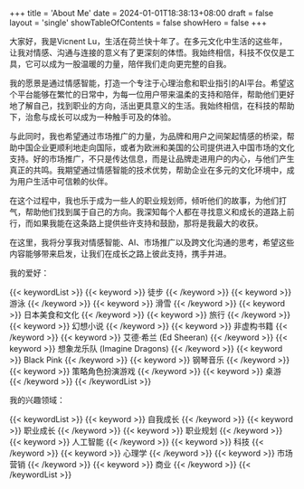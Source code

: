 +++
title = 'About Me'
date = 2024-01-01T18:38:13+08:00
draft = false
layout = 'single'
showTableOfContents = false
showHero = false
+++

大家好，我是Vicnent Lu，生活在荷兰快十年了。在多元文化中生活的这些年，让我对情感、沟通与连接的意义有了更深刻的体悟。我始终相信，科技不仅仅是工具，它可以成为一股温暖的力量，陪伴我们走向更完整的自我。

我的愿景是通过情感智能，打造一个专注于心理治愈和职业指引的AI平台。希望这个平台能够在繁忙的日常中，为每一位用户带来温柔的支持和陪伴，帮助他们更好地了解自己，找到职业的方向，活出更具意义的生活。我始终相信，在科技的帮助下，治愈与成长可以成为一种触手可及的体验。

与此同时，我也希望通过市场推广的力量，为品牌和用户之间架起情感的桥梁，帮助中国企业更顺利地走向国际，或者为欧洲和美国的公司提供进入中国市场的文化支持。好的市场推广，不只是传达信息，而是让品牌走进用户的内心，与他们产生真正的共鸣。我期望通过情感智能的技术优势，帮助企业在多元的文化环境中，成为用户生活中可信赖的伙伴。

在这个过程中，我也乐于成为一些人的职业规划师，倾听他们的故事，为他们打气，帮助他们找到属于自己的方向。我深知每个人都在寻找意义和成长的道路上前行，而如果我能在这条路上提供些许支持和鼓励，那将是我最大的收获。

在这里，我将分享我对情感智能、AI、市场推广以及跨文化沟通的思考，希望这些内容能够带来启发，让我们在成长之路上彼此支持，携手并进。

我的爱好：

{{< keywordList >}}
{{< keyword >}} 徒步 {{< /keyword >}}
{{< keyword >}} 游泳 {{< /keyword >}}
{{< keyword >}} 滑雪 {{< /keyword >}}
{{< keyword >}} 日本美食和文化 {{< /keyword >}}
{{< keyword >}} 旅行 {{< /keyword >}}
{{< keyword >}} 幻想小说 {{< /keyword >}}
{{< keyword >}} 非虚构书籍 {{< /keyword >}}
{{< keyword >}} 艾德·希兰 (Ed Sheeran) {{< /keyword >}}
{{< keyword >}} 想象龙乐队 (Imagine Dragons) {{< /keyword >}}
{{< keyword >}} Black Pink {{< /keyword >}}
{{< keyword >}} 钢琴音乐 {{< /keyword >}}
{{< keyword >}} 策略角色扮演游戏 {{< /keyword >}}
{{< keyword >}} 桌游 {{< /keyword >}}
{{< /keywordList >}}

我的兴趣领域：

{{< keywordList >}}
{{< keyword >}} 自我成长 {{< /keyword >}}
{{< keyword >}} 职业成长 {{< /keyword >}}
{{< keyword >}} 职业规划 {{< /keyword >}}
{{< keyword >}} 人工智能 {{< /keyword >}}
{{< keyword >}} 科技 {{< /keyword >}}
{{< keyword >}} 心理学 {{< /keyword >}}
{{< keyword >}} 市场营销 {{< /keyword >}}
{{< keyword >}} 商业 {{< /keyword >}}
{{< /keywordList >}}


